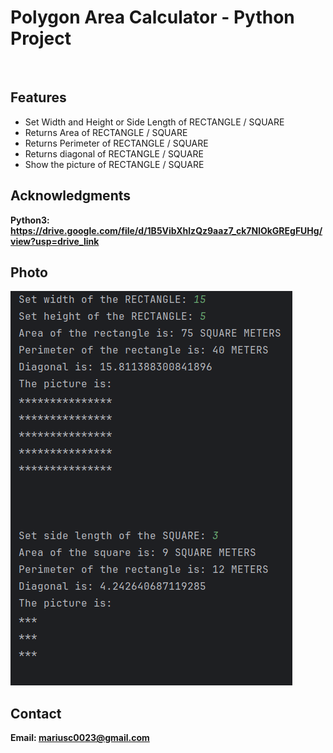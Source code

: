 <h1>Polygon Area Calculator - Python Project</h1>
<br>
<h2>Features</h2>
<ul>
    <li> Set Width and Height or Side Length of RECTANGLE / SQUARE</li>
    <li>Returns Area of RECTANGLE / SQUARE </li>
    <li>Returns Perimeter of RECTANGLE / SQUARE</li>
    <li>Returns diagonal of RECTANGLE / SQUARE</li>
    <li>Show the picture of RECTANGLE / SQUARE</li>
    
</ul>


<h2>Acknowledgments</h2>

<b> Python3: https://drive.google.com/file/d/1B5VibXhlzQz9aaz7_ck7NlOkGREgFUHg/view?usp=drive_link <b>
<br>

<h2>Photo</h2>
<img src="image.png">
<br>

<h2>Contact</h2>

<b> Email: mariusc0023@gmail.com </b>